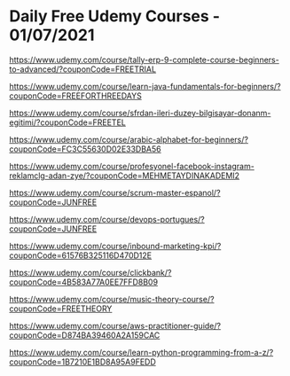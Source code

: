 # Daily Free Udemy Courses - 01/07/2021

https://www.udemy.com/course/tally-erp-9-complete-course-beginners-to-advanced/?couponCode=FREETRIAL
https://www.udemy.com/course/learn-java-fundamentals-for-beginners/?couponCode=FREEFORTHREEDAYS
https://www.udemy.com/course/sfrdan-ileri-duzey-bilgisayar-donanm-egitimi/?couponCode=FREETEL
https://www.udemy.com/course/arabic-alphabet-for-beginners/?couponCode=FC3C55630D02E33DBA56
https://www.udemy.com/course/profesyonel-facebook-instagram-reklamclg-adan-zye/?couponCode=MEHMETAYDINAKADEMI2
https://www.udemy.com/course/scrum-master-espanol/?couponCode=JUNFREE
https://www.udemy.com/course/devops-portugues/?couponCode=JUNFREE
https://www.udemy.com/course/inbound-marketing-kpi/?couponCode=61576B325116D470D12E
https://www.udemy.com/course/clickbank/?couponCode=4B583A77A0EE7FFD8B09
https://www.udemy.com/course/music-theory-course/?couponCode=FREETHEORY
https://www.udemy.com/course/aws-practitioner-guide/?couponCode=D874BA39460A2A159CAC
https://www.udemy.com/course/learn-python-programming-from-a-z/?couponCode=1B7210E1BD8A95A9FEDD
